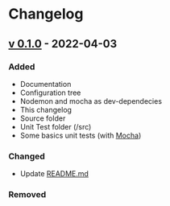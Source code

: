 # Changelog

## [v 0.1.0](https://github.com/a2msystemes/OpenDController) - 2022-04-03
### Added
- Documentation
- Configuration tree
- Nodemon and mocha as dev-dependecies
- This changelog
- Source folder
- Unit Test folder (/src)
- Some basics unit tests (with [Mocha](https://mochajs.org/))

### Changed 

- Update [README.md](https://github.com/a2msystemes/OpenDController)

### Removed

